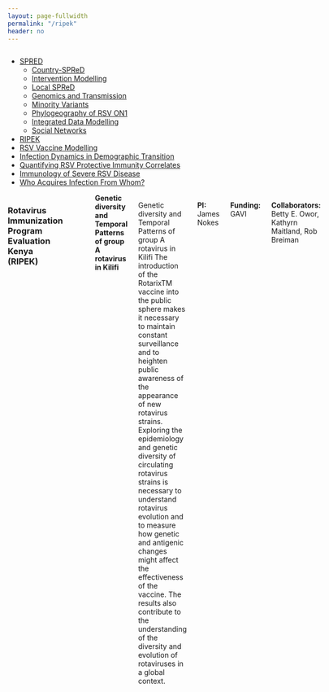 ```yaml
---
layout: page-fullwidth
permalink: "/ripek"
header: no
---
```


<!-- 1 -->

<section role="main" class="scroll-container">
<div class="row">

<div class="large-4 medium-4 columns"> <!--side nav -->
<div class="hide-for-small">
<div class="sidebar">			
<p></p>
<nav class="side-nav">
<ul class="side-nav">
<!--<li><a href="#">Surveillance</a></li>-->
<li><a href="{{ site.url }}/research">SPRED<span class="sub-arrow"></span></a>
<ul class="nobull">
<li><a href="{{ site.url }}/spred-kenya">Country-SPReD</a></li>
<li><a href="{{ site.url }}/intervention-modelling">Intervention Modelling</a></li>
<li><a href="{{ site.url }}/local-spred">Local SPReD</a></li>
<li><a href="{{ site.url }}/genomics-and-transmission-study">Genomics and Transmission</a></li>
<li><a href="{{ site.url }}/minority-variants-study">Minority Variants</a></li>
<li><a href="{{ site.url }}/rsv-on1-phylogeography">Phylogeography of RSV ON1</a></li>
<li><a href="{{ site.url }}/integrated-data-modelling">Integrated Data Modelling</a></li>
<li><a href="{{ site.url }}/social-networks-study">Social Networks</a></li>
</ul>
</li>
<li class="active">
<a href="#">RIPEK</a>
</li>
<li>
<a href="{{site.url}}/rsv-vaccine-modelling">RSV Vaccine Modelling</a>
</li>
<li>
<a href="{{site.url}}/infection-dynamics-in-demographic-transition">Infection Dynamics in Demographic Transition</a>
</li>
<li>
<a href="{{site.url}}/quantifying-rsv-protective-immunity-correlates">Quantifying RSV Protective Immunity Correlates</a>
</li>
<li>
<a href="{{site.url}}/immunology-of-severe-rsv-disease">Immunology of Severe RSV Disease</a>
</li>
<li>
<a href="{{site.url}}/who-acquires-infection-from-whom2">Who Acquires Infection From Whom?</a>
</li>
</ul>
</nav>
</div>
</div>
</div>

<div class="large-8 medium-8 columns"> <!--container -->
<div class="row">
<div class="large-12 columns">
<h3 class="light centered-text" itemprop="headline">Rotavirus Immunization Program Evaluation Kenya (RIPEK)</h3>
</div>
</div>
<br>
<div class="row">
<div class="large-12 columns">
<p>
<img align="justify" src="{{ site.url }}/images/rota_positive_2010_2017.png" alt="" height="" width="">
</p>
</div>
</div>

<div class="row">
<div class="large-12 columns">
<strong>Genetic diversity and Temporal Patterns of group A rotavirus in Kilifi</strong>
<p class="text-justify">
Genetic diversity and Temporal Patterns of group A rotavirus in Kilifi
The introduction of the RotarixTM vaccine into the public sphere makes it necessary to maintain constant surveillance and to heighten public awareness of the appearance of new rotavirus strains. Exploring the epidemiology and genetic diversity of circulating rotavirus strains is necessary to understand rotavirus evolution and to measure how genetic and antigenic changes might affect the effectiveness of the vaccine. The results also contribute to the understanding of the diversity and evolution of rotaviruses in a global context.
</p>
<p><Strong>PI:</Strong> James Nokes</p>

<p><Strong>Funding:</Strong> GAVI</p>

<p><Strong>Collaborators:</Strong> Betty E. Owor, Kathyrn Maitland, Rob Breiman</p>
</div>
</div>
</div>

</div>
</section>

